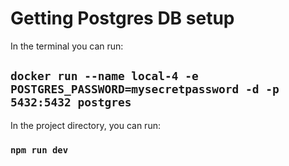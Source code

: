 # Getting Postgres DB setup

In the terminal you can run:

## `docker run --name local-4 -e POSTGRES_PASSWORD=mysecretpassword -d -p 5432:5432 postgres`

In the project directory, you can run:

### `npm run dev`
